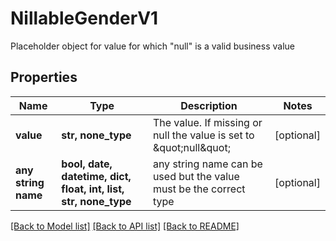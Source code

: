 # NillableGenderV1

Placeholder object for value for which \"null\" is a valid business value

## Properties
Name | Type | Description | Notes
------------ | ------------- | ------------- | -------------
**value** | **str, none_type** | The value. If missing or null the value is set to \&quot;null\&quot; | [optional] 
**any string name** | **bool, date, datetime, dict, float, int, list, str, none_type** | any string name can be used but the value must be the correct type | [optional]

[[Back to Model list]](../README.md#documentation-for-models) [[Back to API list]](../README.md#documentation-for-api-endpoints) [[Back to README]](../README.md)


